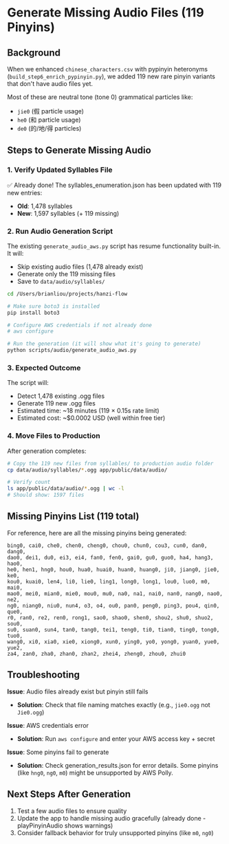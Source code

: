 # Generate Missing Audio Files (119 Pinyins)

## Background

When we enhanced `chinese_characters.csv` with pypinyin heteronyms (`build_step6_enrich_pypinyin.py`), we added 119 new rare pinyin variants that don't have audio files yet.

Most of these are neutral tone (tone 0) grammatical particles like:
- `jie0` (假 particle usage)
- `he0` (和 particle usage)
- `de0` (的/地/得 particles)

## Steps to Generate Missing Audio

### 1. Verify Updated Syllables File

✅ Already done! The syllables_enumeration.json has been updated with 119 new entries:
- **Old**: 1,478 syllables
- **New**: 1,597 syllables (+ 119 missing)

### 2. Run Audio Generation Script

The existing `generate_audio_aws.py` script has resume functionality built-in. It will:
- Skip existing audio files (1,478 already exist)
- Generate only the 119 missing files
- Save to `data/audio/syllables/`

```bash
cd /Users/brianliou/projects/hanzi-flow

# Make sure boto3 is installed
pip install boto3

# Configure AWS credentials if not already done
# aws configure

# Run the generation (it will show what it's going to generate)
python scripts/audio/generate_audio_aws.py
```

### 3. Expected Outcome

The script will:
- Detect 1,478 existing .ogg files
- Generate 119 new .ogg files
- Estimated time: ~18 minutes (119 × 0.15s rate limit)
- Estimated cost: ~$0.0002 USD (well within free tier)

### 4. Move Files to Production

After generation completes:

```bash
# Copy the 119 new files from syllables/ to production audio folder
cp data/audio/syllables/*.ogg app/public/data/audio/

# Verify count
ls app/public/data/audio/*.ogg | wc -l
# Should show: 1597 files
```

## Missing Pinyins List (119 total)

For reference, here are all the missing pinyins being generated:

```
bing0, cai0, che0, chen0, cheng0, chou0, chun0, cou3, cun0, dan0, dang0,
dao0, dei1, du0, ei3, ei4, fan0, fen0, gai0, gu0, guo0, ha4, hang3, hao0,
he0, hen1, hng0, hou0, hua0, huai0, huan0, huang0, ji0, jiang0, jie0, ke0,
kou0, kuai0, len4, li0, lie0, ling1, long0, long1, lou0, luo0, m0, mai0,
mao0, mei0, mian0, mie0, mou0, mu0, na0, na1, nai0, nan0, nang0, nao0, ne2,
ng0, niang0, niu0, nun4, o3, o4, ou0, pan0, peng0, ping3, pou4, qin0, que0,
r0, ran0, re2, ren0, rong1, sao0, shao0, shen0, shou2, shu0, shuo2, sou0,
su0, suan0, sun4, tan0, tang0, tei1, teng0, ti0, tian0, ting0, tong0, tuo0,
wang0, xi0, xia0, xie0, xiong0, xun0, ying0, yo0, yong0, yuan0, yue0, yue2,
za4, zan0, zha0, zhan0, zhan2, zhei4, zheng0, zhou0, zhui0
```

## Troubleshooting

**Issue**: Audio files already exist but pinyin still fails
- **Solution**: Check that file naming matches exactly (e.g., `jie0.ogg` not `Jie0.ogg`)

**Issue**: AWS credentials error
- **Solution**: Run `aws configure` and enter your AWS access key + secret

**Issue**: Some pinyins fail to generate
- **Solution**: Check generation_results.json for error details. Some pinyins (like `hng0`, `ng0`, `m0`) might be unsupported by AWS Polly.

## Next Steps After Generation

1. Test a few audio files to ensure quality
2. Update the app to handle missing audio gracefully (already done - playPinyinAudio shows warnings)
3. Consider fallback behavior for truly unsupported pinyins (like `m0`, `ng0`)
